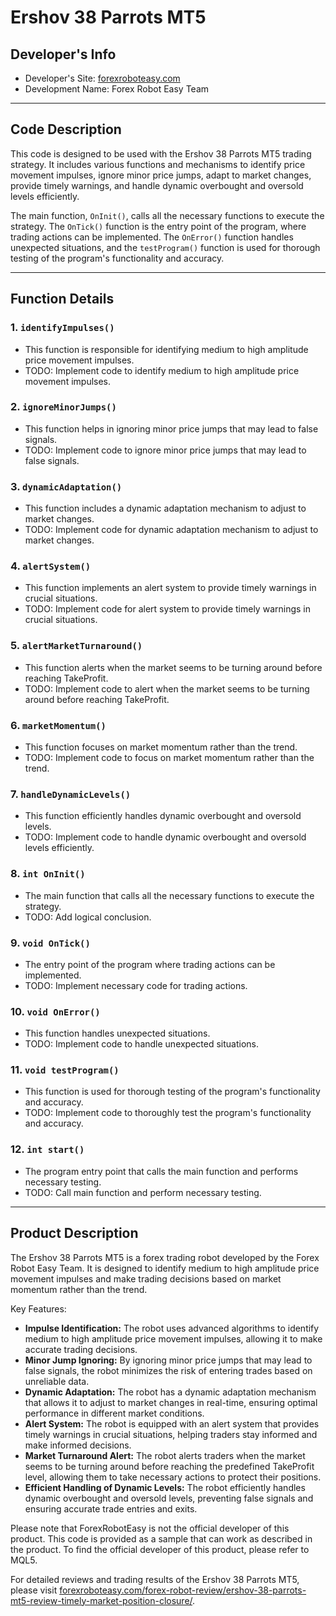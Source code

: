# Ershov 38 Parrots MT5

## Developer's Info
- Developer's Site: [forexroboteasy.com](https://forexroboteasy.com)
- Development Name: Forex Robot Easy Team

---

## Code Description

This code is designed to be used with the Ershov 38 Parrots MT5 trading strategy. It includes various functions and mechanisms to identify price movement impulses, ignore minor price jumps, adapt to market changes, provide timely warnings, and handle dynamic overbought and oversold levels efficiently.

The main function, `OnInit()`, calls all the necessary functions to execute the strategy. The `OnTick()` function is the entry point of the program, where trading actions can be implemented. The `OnError()` function handles unexpected situations, and the `testProgram()` function is used for thorough testing of the program's functionality and accuracy.

---

## Function Details

### 1. `identifyImpulses()`
- This function is responsible for identifying medium to high amplitude price movement impulses.
- TODO: Implement code to identify medium to high amplitude price movement impulses.

### 2. `ignoreMinorJumps()`
- This function helps in ignoring minor price jumps that may lead to false signals.
- TODO: Implement code to ignore minor price jumps that may lead to false signals.

### 3. `dynamicAdaptation()`
- This function includes a dynamic adaptation mechanism to adjust to market changes.
- TODO: Implement code for dynamic adaptation mechanism to adjust to market changes.

### 4. `alertSystem()`
- This function implements an alert system to provide timely warnings in crucial situations.
- TODO: Implement code for alert system to provide timely warnings in crucial situations.

### 5. `alertMarketTurnaround()`
- This function alerts when the market seems to be turning around before reaching TakeProfit.
- TODO: Implement code to alert when the market seems to be turning around before reaching TakeProfit.

### 6. `marketMomentum()`
- This function focuses on market momentum rather than the trend.
- TODO: Implement code to focus on market momentum rather than the trend.

### 7. `handleDynamicLevels()`
- This function efficiently handles dynamic overbought and oversold levels.
- TODO: Implement code to handle dynamic overbought and oversold levels efficiently.

### 8. `int OnInit()`
- The main function that calls all the necessary functions to execute the strategy.
- TODO: Add logical conclusion.

### 9. `void OnTick()`
- The entry point of the program where trading actions can be implemented.
- TODO: Implement necessary code for trading actions.

### 10. `void OnError()`
- This function handles unexpected situations.
- TODO: Implement code to handle unexpected situations.

### 11. `void testProgram()`
- This function is used for thorough testing of the program's functionality and accuracy.
- TODO: Implement code to thoroughly test the program's functionality and accuracy.

### 12. `int start()`
- The program entry point that calls the main function and performs necessary testing.
- TODO: Call main function and perform necessary testing.

---

## Product Description

The Ershov 38 Parrots MT5 is a forex trading robot developed by the Forex Robot Easy Team. It is designed to identify medium to high amplitude price movement impulses and make trading decisions based on market momentum rather than the trend.

Key Features:
- **Impulse Identification:** The robot uses advanced algorithms to identify medium to high amplitude price movement impulses, allowing it to make accurate trading decisions.
- **Minor Jump Ignoring:** By ignoring minor price jumps that may lead to false signals, the robot minimizes the risk of entering trades based on unreliable data.
- **Dynamic Adaptation:** The robot has a dynamic adaptation mechanism that allows it to adjust to market changes in real-time, ensuring optimal performance in different market conditions.
- **Alert System:** The robot is equipped with an alert system that provides timely warnings in crucial situations, helping traders stay informed and make informed decisions.
- **Market Turnaround Alert:** The robot alerts traders when the market seems to be turning around before reaching the predefined TakeProfit level, allowing them to take necessary actions to protect their positions.
- **Efficient Handling of Dynamic Levels:** The robot efficiently handles dynamic overbought and oversold levels, preventing false signals and ensuring accurate trade entries and exits.

Please note that ForexRobotEasy is not the official developer of this product. This code is provided as a sample that can work as described in the product. To find the official developer of this product, please refer to MQL5.

For detailed reviews and trading results of the Ershov 38 Parrots MT5, please visit [forexroboteasy.com/forex-robot-review/ershov-38-parrots-mt5-review-timely-market-position-closure/](https://forexroboteasy.com/forex-robot-review/ershov-38-parrots-mt5-review-timely-market-position-closure/).
